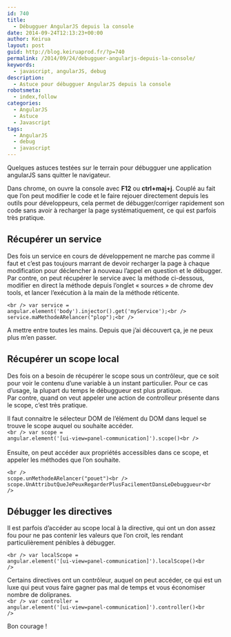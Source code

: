 ```yaml
---
id: 740
title:
  - Débugguer AngularJS depuis la console
date: 2014-09-24T12:13:23+00:00
author: Keirua
layout: post
guid: http://blog.keiruaprod.fr/?p=740
permalink: /2014/09/24/debugguer-angularjs-depuis-la-console/
keywords:
  - javascript, angularJS, debug
description:
  - Astuce pour débugguer AngularJS depuis la console
robotsmeta:
  - index,follow
categories:
  - AngularJS
  - Astuce
  - Javascript
tags:
  - AngularJS
  - debug
  - javascript
---
```

Quelques astuces testées sur le terrain pour débugguer une application angularJS sans quitter le navigateur.

Dans chrome, on ouvre la console avec **F12** ou **ctrl+maj+j**. Couplé au fait que l&rsquo;on peut modifier le code et le faire rejouer directement depuis les outils pour développeurs, cela permet de débugger/corriger rapidement son code sans avoir à recharger la page systématiquement, ce qui est parfois très pratique.

## Récupérer un service

Des fois un service en cours de développement ne marche pas comme il faut et c&rsquo;est pas toujours marrant de devoir recharger la page à chaque modification pour déclencher à nouveau l&rsquo;appel en question et le débugger. Par contre, on peut récupérer le service avec la méthode ci-dessous, modifier en direct la méthode depuis l&rsquo;onglet « sources » de chrome dev tools, et lancer l&rsquo;exécution à la main de la méthode réticente.

<code lang="javascript">&lt;br />
var service = angular.element('body').injector().get('myService');&lt;br />
service.maMethodeARelancer("plop");&lt;br />
</code>

A mettre entre toutes les mains. Depuis que j&rsquo;ai découvert ça, je ne peux plus m&rsquo;en passer.

## Récupérer un scope local

Des fois on a besoin de récupérer le scope sous un contrôleur, que ce soit pour voir le contenu d&rsquo;une variable à un instant particulier. Pour ce cas d&rsquo;usage, la plupart du temps le débuggueur est plus pratique.  
Par contre, quand on veut appeler une action de controlleur présente dans le scope, c&rsquo;est très pratique.

Il faut connaitre le sélecteur DOM de l&rsquo;élément du DOM dans lequel se trouve le scope auquel ou souhaite accéder.  
<code lang="javascript">&lt;br />
var scope = angular.element('[ui-view=panel-communication]').scope()&lt;br />
</code>  
Ensuite, on peut accéder aux propriétés accessibles dans ce scope, et appeler les méthodes que l&rsquo;on souhaite.

<code lang="javascript">&lt;br />
scope.unMethodeARelancer("pouet")&lt;br />
scope.UnAttributQueJePeuxRegarderPlusFacilementDansLeDebuggueur&lt;br />
</code>

## Débugger les directives

Il est parfois d&rsquo;accéder au scope local à la directive, qui ont un don assez fou pour ne pas contenir les valeurs que l&rsquo;on croit, les rendant particulièrement pénibles à débugger.

<code lang="javascript">&lt;br />
var localScope = angular.element('[ui-view=panel-communication]').localScope()&lt;br />
</code>

Certains directives ont un contrôleur, auquel on peut accéder, ce qui est un luxe qui peut vous faire gagner pas mal de temps et vous économiser nombre de dolipranes.  
<code lang="javascript">&lt;br />
var controller = angular.element('[ui-view=panel-communication]').controller()&lt;br />
</code>

Bon courage !